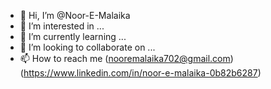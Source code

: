 - 👋 Hi, I’m @Noor-E-Malaika
- 👀 I’m interested in ...
- 🌱 I’m currently learning ...
- 💞️ I’m looking to collaborate on ...
- 📫 How to reach me (nooremalaika702@gmail.com) (https://www.linkedin.com/in/noor-e-malaika-0b82b6287)

<!---
Noor-E-Malaika/Noor-E-Malaika is a ✨ special ✨ repository because its `README.md` (this file) appears on your GitHub profile.
You can click the Preview link to take a look at your changes.
--->
